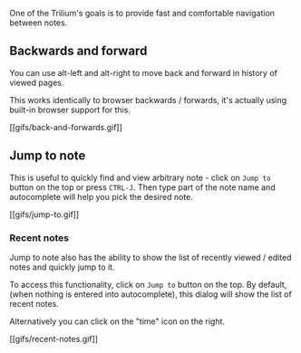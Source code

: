 One of the Trilium's goals is to provide fast and comfortable navigation between notes.

## Backwards and forward

You can use alt-left and alt-right to move back and forward in history of viewed pages.

This works identically to browser backwards / forwards, it's actually using built-in browser support for this.

[[gifs/back-and-forwards.gif]]

## Jump to note

This is useful to quickly find and view arbitrary note - click on `Jump to` button on the top or press `CTRL-J`.
Then type part of the note name and autocomplete will help you pick the desired note.

[[gifs/jump-to.gif]]

### Recent notes

Jump to note also has the ability to show the list of recently viewed / edited notes and quickly jump to it.

To access this functionality, click on `Jump to` button on the top. By default, (when nothing is entered into autocomplete), this dialog will show the list of recent notes.

Alternatively you can click on the "time" icon on the right.

[[gifs/recent-notes.gif]]
